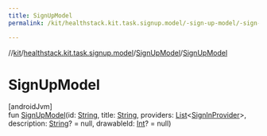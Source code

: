 ```yaml
---
title: SignUpModel
permalink: /kit/healthstack.kit.task.signup.model/-sign-up-model/-sign-up-model.html

---
```

//[kit](../../../index.html)/[healthstack.kit.task.signup.model](../index.html)/[SignUpModel](index.html)/[SignUpModel](-sign-up-model.html)



# SignUpModel



[androidJvm]\
fun [SignUpModel](-sign-up-model.html)(id: [String](https://kotlinlang.org/api/latest/jvm/stdlib/kotlin/-string/index.html), title: [String](https://kotlinlang.org/api/latest/jvm/stdlib/kotlin/-string/index.html), providers: [List](https://kotlinlang.org/api/latest/jvm/stdlib/kotlin.collections/-list/index.html)&lt;[SignInProvider](../../healthstack.kit.auth/-sign-in-provider/index.html)&gt;, description: [String](https://kotlinlang.org/api/latest/jvm/stdlib/kotlin/-string/index.html)? = null, drawableId: [Int](https://kotlinlang.org/api/latest/jvm/stdlib/kotlin/-int/index.html)? = null)




